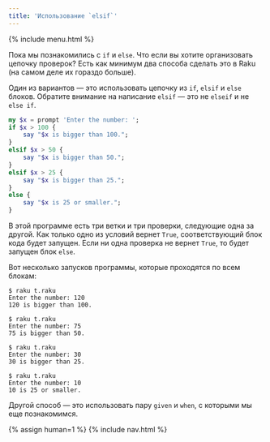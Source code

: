 ```yaml
---
title: 'Использование `elsif`'
---
```


{% include menu.html %}

Пока мы познакомились с `if` и `else`. Что если вы хотите организовать цепочку
проверок? Есть как минимум два способа сделать это в Raku (на самом деле их
гораздо больше).

Один из вариантов — это использовать цепочку из `if`, `elsif` и `else`
блоков. Обратите внимание на написание `elsif` — это не `elseif` и не `else if`.


```raku
my $x = prompt 'Enter the number: ';
if $x > 100 {
    say "$x is bigger than 100.";
}
elsif $x > 50 {
    say "$x is bigger than 50.";
}
elsif $x > 25 {
    say "$x is bigger than 25.";
}
else {
    say "$x is 25 or smaller.";
}
```

В этой программе есть три ветки и три проверки, следующие одна за другой. Как
только одно из условий вернет `True`, соответствующий блок кода будет
запущен. Если ни одна проверка не вернет `True`, то будет запущен блок `else`.

Вот несколько запусков программы, которые проходятся по всем блокам:

```console
$ raku t.raku
Enter the number: 120
120 is bigger than 100.

$ raku t.raku
Enter the number: 75
75 is bigger than 50.

$ raku t.raku
Enter the number: 30
30 is bigger than 25.

$ raku t.raku
Enter the number: 10
10 is 25 or smaller.
```

Другой способ — это использовать пару `given` и `when`, с которыми мы еще
познакомимся.

{% assign human=1 %}
{% include nav.html %}
